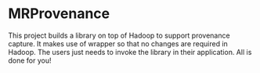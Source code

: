 MRProvenance
============  

This project builds a library on top of Hadoop to support provenance capture. It makes use of wrapper so that no changes are required in Hadoop. The users just needs to invoke the library in their application. All is done for you!